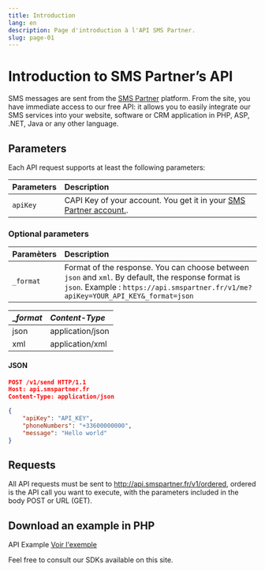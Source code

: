 ```yaml
---
title: Introduction 
lang: en
description: Page d'introduction à l'API SMS Partner.
slug: page-01
---
```


# Introduction to SMS Partner’s API

SMS messages are sent from the [SMS Partner](https://www.smspartner.fr/api-sms/) platform. From the site, you have immediate access to our free API: it allows you to easily integrate our SMS services into your website, software or CRM application in PHP, ASP, .NET, Java or any other language.

## Parameters

Each API request supports at least the following parameters:

| Parameters | Description |
|:-----------|:-------------|
| `apiKey`  | CAPI Key of your account. You get it in your  [SMS Partner account.](https://my.smspartner.fr/connexion). |

### Optional parameters

| Paramèters | Description |
|:-----------|:-------------|
| `_format` | Format of the response. You can choose between `json` and `xml`. By default, the response format is `json`. Example : `https://api.smspartner.fr/v1/me?apiKey=YOUR_API_KEY&_format=json` |


| __format_ | _Content-Type_ |
| :--------------- |:---------------|
| json  | application/json |
| xml | application/xml |

#### JSON

```json
POST /v1/send HTTP/1.1
Host: api.smspartner.fr
Content-Type: application/json

{
    "apiKey": "API_KEY",
    "phoneNumbers": "+33600000000",
    "message": "Hello world"
}
```

## Requests
All API requests must be sent to http://api.smspartner.fr/v1/ordered, ordered is the API call you want to execute, with the parameters included in the body POST or URL (GET).
## Download an example in PHP

<p>API Example <a href="https://github.com/smspartnerfr/SMS-API-PHP" class="btn btn-success btn-sm text-white">Voir l'exemple</a></p>



Feel free to consult our SDKs available on this site.